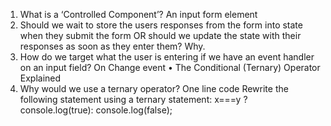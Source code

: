 1.	What is a ‘Controlled Component’?
An input form element
2.	Should we wait to store the users responses from the form into state when they submit the form OR should we update the state with their responses as soon as they enter them? Why.
3.	How do we target what the user is entering if we have an event handler on an input field? On Change event
•	The Conditional (Ternary) Operator Explained
1.	Why would we use a ternary operator? One line code
Rewrite the following statement using a ternary statement:  x===y ? console.log(true): console.log(false);
